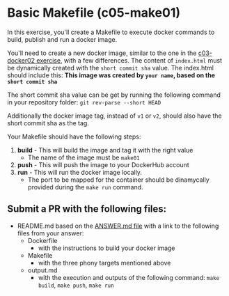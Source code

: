 # Basic Makefile (c05-make01)

In this exercise, you'll create a Makefile to execute docker commands to build, publish and run a docker image.

You'll need to create a new docker image, similar to the one in the [c03-docker02 exercise](/classes/03class/exercises/c03-docker02/README.md), with a few differences. The content of `index.html` must be dynamically created with the `short commit sha` value. The index.html should include this:
**This image was created by `your name`, based on the `short commit sha`**

The short commit sha value can be get by running the following command in your repository folder: `git rev-parse --short HEAD`

Additionally the docker image tag, instead of `v1` or `v2`, should also have the short commit sha as the tag.

Your Makefile should have the following steps:
1. **build** - This will build the image and tag it with the right value
    - The name of the image must be `make01`
2. **push** - This will push the image to your DockerHub account 
3. **run** - This will run the docker image locally.
    - The port to be mapped for the container should be dinamycally provided during the `make run` command.
 

## Submit a PR with the following files:
- README.md based on the [ANSWER.md file](ANSWER.md) with a link to the following files from your answer:
    - Dockerfile
        - with the instructions to build your docker image
    - Makefile
        - with the three phony targets mentioned above 
    - output.md
        - with the execution and outputs of the following command: `make build`, `make push`, `make run`
